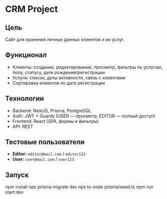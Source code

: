 # CRM Project

## Цель
Сайт для хранения личных данных клиентов и их услуг.

## Функционал
- Клиенты: создание, редактирование, просмотр, фильтры по услугам, полу, статусу, дате рождения/регистрации  
- Услуги: список, даты активности, связь с клиентами  
- Сортировка клиентов по дате регистрации

## Технологии
- Backend: NestJS, Prisma, PostgreSQL  
- Auth: JWT + Guards (USER — просмотр, EDITOR — полный доступ)  
- Frontend: React (SPA, формы и фильтры) 
- API: REST

## Тестовые пользователи
- **Editor:** `editor@mail.com` / `editor123`  
- **User:** `user@mail.com` / `user123`  

## Запуск
npm install
npx prisma migrate dev
npx ts-node prisma/seed.ts
npm run start:dev
